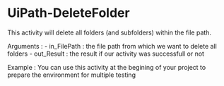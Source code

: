 # UiPath-DeleteFolder

This activity will delete all folders (and subfolders) within the file path. 

Arguments : - in_FilePath : the file path from which we want to delete all folders
            - out_Result  : the result if our activity was successfull or not

Example : You can use this activity at the begining of your project to prepare the environment for multiple testing
